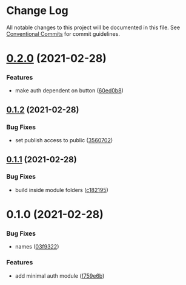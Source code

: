# Change Log

All notable changes to this project will be documented in this file.
See [Conventional Commits](https://conventionalcommits.org) for commit guidelines.

# [0.2.0](https://github.com/developer239/collection-angular/compare/@collection-module/auth@0.1.2...@collection-module/auth@0.2.0) (2021-02-28)


### Features

* make auth dependent on button ([60ed0b8](https://github.com/developer239/collection-angular/commit/60ed0b876b78122e0611146b299c8a2b3a63ba14))





## [0.1.2](https://github.com/developer239/collection-angular/compare/@collection-module/auth@0.1.1...@collection-module/auth@0.1.2) (2021-02-28)


### Bug Fixes

* set publish access to public ([3560702](https://github.com/developer239/collection-angular/commit/356070207464d81da17c2cda54fb5191b6de8b16))





## [0.1.1](https://github.com/developer239/collection-angular/compare/@collection-module/auth@0.1.0...@collection-module/auth@0.1.1) (2021-02-28)


### Bug Fixes

* build inside module folders ([c182195](https://github.com/developer239/collection-angular/commit/c18219563f4ce7908cd0e5a4a3ea9d3ece920cd0))





# 0.1.0 (2021-02-28)


### Bug Fixes

* names ([03f9322](https://github.com/developer239/collection-angular/commit/03f93228362106f6b928c3a06734cf6d4327373a))


### Features

* add minimal auth module ([f759e6b](https://github.com/developer239/collection-angular/commit/f759e6b90e3177b7c1f5aef68616e5216919cfbd))
